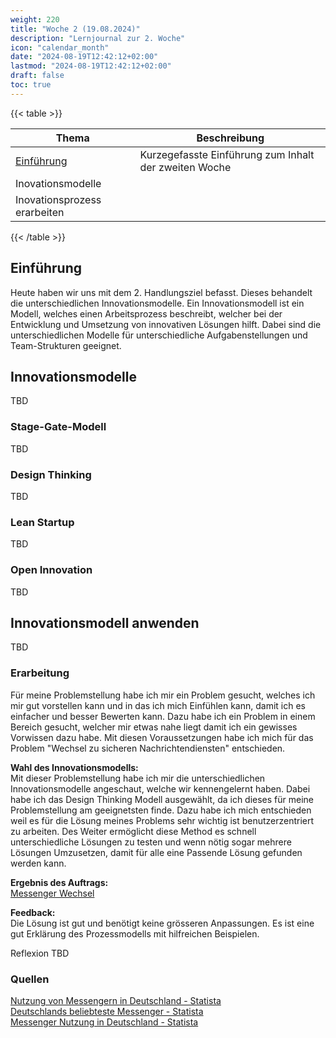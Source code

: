 ```yaml
---
weight: 220
title: "Woche 2 (19.08.2024)"
description: "Lernjournal zur 2. Woche"
icon: "calendar_month"
date: "2024-08-19T12:42:12+02:00"
lastmod: "2024-08-19T12:42:12+02:00"
draft: false
toc: true
---
```


{{< table >}}

| Thema                        | Beschreibung                                          |
| ---------------------------- | ----------------------------------------------------- |
| [Einführung](#einführung)    | Kurzegefasste Einführung zum Inhalt der zweiten Woche |
| Inovationsmodelle            |                                                       |
| Inovationsprozess erarbeiten |                                                       |

{{< /table  >}}

## Einführung

Heute haben wir uns mit dem 2. Handlungsziel befasst. Dieses behandelt die unterschiedlichen Innovationsmodelle.
Ein Innovationsmodell ist ein Modell, welches einen Arbeitsprozess beschreibt, welcher bei der Entwicklung und
Umsetzung von innovativen Lösungen hilft. Dabei sind die unterschiedlichen Modelle für unterschiedliche
Aufgabenstellungen und Team-Strukturen geeignet.

## Innovationsmodelle

TBD

### Stage-Gate-Modell

TBD

### Design Thinking

TBD

### Lean Startup

TBD

### Open Innovation

TBD

## Innovationsmodell anwenden

TBD

### Erarbeitung

Für meine Problemstellung habe ich mir ein Problem gesucht, welches ich mir gut vorstellen kann und in das ich
mich Einfühlen kann, damit ich es einfacher und besser Bewerten kann. Dazu habe ich ein Problem in einem
Bereich gesucht, welcher mir etwas nahe liegt damit ich ein gewisses Vorwissen dazu habe.
Mit diesen Voraussetzungen habe ich mich für das Problem "Wechsel zu sicheren Nachrichtendiensten" entschieden.

**Wahl des Innovationsmodells:**  
Mit dieser Problemstellung habe ich mir die unterschiedlichen Innovationsmodelle angeschaut, welche wir kennengelernt haben.
Dabei habe ich das Design Thinking Modell ausgewählt, da ich dieses für meine Problemstellung am geeignetsten finde.
Dazu habe ich mich entschieden weil es für die Lösung meines Problems sehr wichtig ist benutzerzentriert zu arbeiten.
Des Weiter ermöglicht diese Method es schnell unterschiedliche Lösungen zu testen und wenn nötig sogar mehrere Lösungen
Umzusetzen, damit für alle eine Passende Lösung gefunden werden kann.

**Ergebnis des Auftrags:**  
[Messenger Wechsel](/docs/portfolio/handlungsziel-2/messenger_wechsel)

**Feedback:**  
Die Lösung ist gut und benötigt keine grösseren Anpassungen.
Es ist eine gut Erklärung des Prozessmodells mit hilfreichen Beispielen.

Reflexion TBD

### Quellen

[Nutzung von Messengern in Deutschland - Statista](https://de.statista.com/statistik/daten/studie/1032143/umfrage/nutzung-von-messengern-in-deutschland/)  
[Deutschlands beliebteste Messenger - Statista](https://de.statista.com/prognosen/999735/deutschland-beliebteste-messenger)  
[Messenger Nutzung in Deutschland - Statista](https://de.statista.com/infografik/3975/messenger-nutzung-in-deutschland/)
